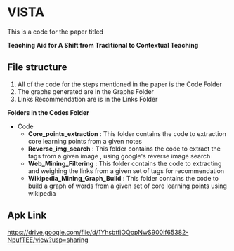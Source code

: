 # VISTA
 
This is a code for the paper titled

**Teaching Aid for A Shift from Traditional to Contextual Teaching**

## File structure

1. All of the code for the steps mentioned in the paper is the Code Folder
2. The graphs generated are in the Graphs Folder
3. Links Recommendation are is in the Links Folder

**Folders in the Codes Folder**

- Code
  - **Core_points_extraction** : This folder contains the code to extraction core learning points from a given notes
  - **Reverse_img_search** : This folder contains the code to extract the tags from a given image , using google's reverse image search
  - **Web_Mining_Filtering** : This folder contains the code to extracting and weighing the links from a given set of tags for recommendation
  - **Wikipedia_Mining_Graph_Build** : This folder contains the code to build a graph of words from a given set of core learning points using wikipedia
  
## Apk Link
https://drive.google.com/file/d/1YhsbtfjOQopNwS900lf65382-NpufTEE/view?usp=sharing
